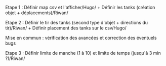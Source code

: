 Etape 1 : Définir map csv et l'afficher/Hugo/ + Définir les tanks (création objet + déplacements)/Riwan/

Etape 2 : Définir le tir des tanks (second type d'objet + directions du tir)/Riwan/ + Définir placement des tanks sur le csv/Hugo/

Mise en commun : vérification des avancées et correction des éventuels bugs

Etape 3 : Définir limite de manche (1 à 10) et limite de temps (jusqu'à 3 min ?)/Riwan/


